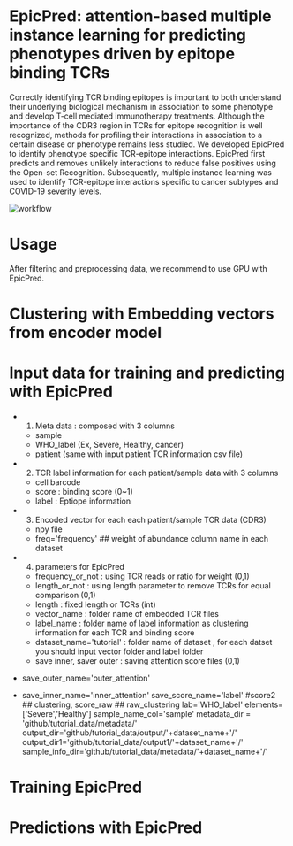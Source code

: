 # EpicPred: attention-based multiple instance learning for predicting phenotypes driven by epitope binding TCRs

Correctly identifying TCR binding epitopes is important to both understand their underlying biological
mechanism in association to some phenotype and develop T-cell mediated immunotherapy treatments. Although the
importance of the CDR3 region in TCRs for epitope recognition is well recognized, methods for profiling their interactions
in association to a certain disease or phenotype remains less studied. We developed EpicPred to identify phenotype specific
TCR-epitope interactions. EpicPred first predicts and removes unlikely interactions to reduce false positives using the
Open-set Recognition. Subsequently, multiple instance learning was used to identify TCR-epitope interactions specific to
cancer subtypes and COVID-19 severity levels.


![workflow](https://github.com/jaeminjj/TCR-EpiSev/blob/main/images/Workflow.png)

# Usage
After filtering and preprocessing data, we recommend to use GPU with EpicPred.
# Clustering with Embedding vectors from encoder model
# Input data for training and predicting with EpicPred 
* 1. Meta data : composed with 3 columns
  * sample
  * WHO_label (Ex, Severe, Healthy, cancer)
  * patient (same with input patient TCR information csv file)
* 2. TCR label information for each patient/sample data with 3 columns
  * cell barcode
  * score : binding score (0~1)
  * label : Eptiope information
* 3. Encoded vector for each each patient/sample TCR data (CDR3)
  * npy file
  * freq='frequency' ## weight of abundance column name in each dataset
 
* 4. parameters for EpicPred
  * frequency_or_not : using TCR reads or ratio for weight (0,1)
  * length_or_not : using length parameter to remove TCRs for equal comparison (0,1)
  * length : fixed length or TCRs (int)
  * vector_name : folder name of embedded TCR files
  * label_name : folder name of label information as clustering information for each TCR and binding score
  * dataset_name='tutorial' : folder name of dataset , for each datset you should input vector folder and label folder
  * save inner, saver outer : saving attention score files (0,1)
* save_outer_name='outer_attention'
 * save_inner_name='inner_attention'
save_score_name='label' #score2 ## clustering, score_raw ## raw_clustering
lab='WHO_label'
elements=['Severe','Healthy']
sample_name_col='sample'
metadata_dir = 'github/tutorial_data/metadata/'
output_dir='github/tutorial_data/output/'+dataset_name+'/'
output_dir1='github/tutorial_data/output1/'+dataset_name+'/'
sample_info_dir='github/tutorial_data/metadata/'+dataset_name+'/'
# Training EpicPred

# Predictions with EpicPred
